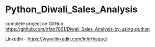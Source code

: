 # Python_Diwali_Sales_Analysis


complete project on GitHub: https://github.com/irfan7861/Diwali_Sales_Analysis-by-using-puthon

Linkedin - https://www.linkedin.com/in/irfhaque/
